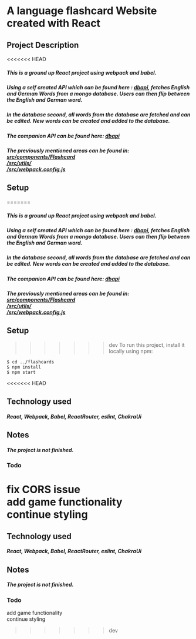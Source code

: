 # A language flashcard Website created with React

## Project Description
<<<<<<< HEAD
##### This is a ground up React project using webpack and babel.  
##### Using a self created API which can be found here : [dbapi](https://github.com/jonathanwears/dbapi "Timer repo"), fetches English and German Words from a mongo database. Users can then flip between the English and German word.  
#####  In the database second, all words from the database are fetched and can be edited. New words can be created and added to the database.

##### The companion API can be found here: [dbapi](https://github.com/jonathanwears/dbapi/ "Timer repo")
##### The previously mentioned areas can be found in:  <br> [src/components/Flashcard](https://github.com/jonathanwears/flashcards/tree/pre-production/src/components/FlashCard "Flashcard folder") <br> [/src/utils/](https://github.com/jonathanwears/flashcards/tree/pre-production/src/utils "utils folder") <br> [/src/webpack.config.js](webpack.config.js)

## Setup
=======

##### This is a ground up React project using webpack and babel.

##### Using a self created API which can be found here : [dbapi](https://github.com/jonathanwears/dbapi "Timer repo"), fetches English and German Words from a mongo database. Users can then flip between the English and German word.

##### In the database second, all words from the database are fetched and can be edited. New words can be created and added to the database.

##### The companion API can be found here: [dbapi](https://github.com/jonathanwears/dbapi/ "Timer repo")

##### The previously mentioned areas can be found in: <br> [src/components/Flashcard](https://github.com/jonathanwears/flashcards/tree/main/src/components/FlashCard "Flashcard folder") <br> [/src/utils/](https://github.com/jonathanwears/flashcards/tree/main/src/utils "utils folder") <br> [/src/webpack.config.js](webpack.config.js)

## Setup

>>>>>>> dev
To run this project, install it locally using npm:

```
$ cd ../flashcards
$ npm install
$ npm start
```
<<<<<<< HEAD
## Technology used
##### React, Webpack, Babel, ReactRouter, eslint, ChakraUi
## Notes
##### The project is not finished. <br>  
### Todo <br>
fix CORS issue <br>
add game functionality <br>
continue styling
=======

## Technology used

##### React, Webpack, Babel, ReactRouter, eslint, ChakraUi

## Notes

##### The project is not finished. <br>

### Todo <br>

add game functionality <br>
continue styling
>>>>>>> dev
